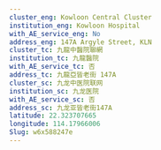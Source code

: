 ```yaml
---
cluster_eng: Kowloon Central Cluster
institution_eng: Kowloon Hospital
with_AE_service_eng: No
address_eng: 147A Argyle Street, KLN
cluster_tc: 九龍中醫院聯網
institution_tc: 九龍醫院
with_AE_service_tc: 否
address_tc: 九龍亞皆老街 147A
cluster_sc: 九龙中医院联网
institution_sc: 九龙医院
with_AE_service_sc: 否
address_sc: 九龙亚皆老街147A
latitude: 22.323707665
longitude: 114.17966006
Slug: w6x588247e
---
```

